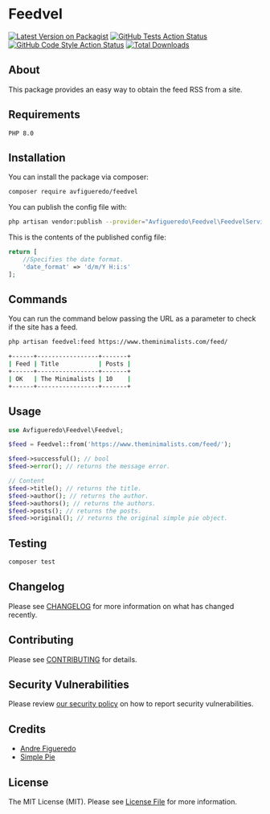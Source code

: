 # Feedvel

[![Latest Version on Packagist](https://img.shields.io/packagist/v/avfigueredo/feedvel.svg?style=flat-square)](https://packagist.org/packages/avfigueredo/feedvel)
[![GitHub Tests Action Status](https://img.shields.io/github/workflow/status/avfigueredo/feedvel/run-tests?label=tests)](https://github.com/avfigueredo/feedvel/actions?query=workflow%3Arun-tests+branch%3Amain)
[![GitHub Code Style Action Status](https://img.shields.io/github/workflow/status/avfigueredo/feedvel/Check%20&%20fix%20styling?label=code%20style)](https://github.com/avfigueredo/feedvel/actions?query=workflow%3A"Check+%26+fix+styling"+branch%3Amain)
[![Total Downloads](https://img.shields.io/packagist/dt/avfigueredo/feedvel.svg?style=flat-square)](https://packagist.org/packages/avfigueredo/feedvel)

## About 

This package provides an easy way to obtain the feed RSS from a site.

## Requirements

``
PHP 8.0
``

## Installation

You can install the package via composer:

```bash
composer require avfigueredo/feedvel
```

You can publish the config file with:
```bash
php artisan vendor:publish --provider="Avfigueredo\Feedvel\FeedvelServiceProvider" --tag="feedvel-config"
```

This is the contents of the published config file:

```php
return [
    //Specifies the date format.
    'date_format' => 'd/m/Y H:i:s'
];
```

## Commands 

You can run the command below passing the URL as a parameter to check if the site has a feed.

```bash
php artisan feedvel:feed https://www.theminimalists.com/feed/
```

```bash
+------+-----------------+-------+
| Feed | Title           | Posts |
+------+-----------------+-------+
| OK   | The Minimalists | 10    |
+------+-----------------+-------+
```



## Usage

```php
use Avfigueredo\Feedvel\Feedvel;

$feed = Feedvel::from('https://www.theminimalists.com/feed/');

$feed->successful(); // bool
$feed->error(); // returns the message error.

// Content
$feed->title(); // returns the title.
$feed->author(); // returns the author.
$feed->authors(); // returns the authors.
$feed->posts(); // returns the posts.
$feed->original(); // returns the original simple pie object.


```

## Testing

```bash
composer test
```

## Changelog

Please see [CHANGELOG](CHANGELOG.md) for more information on what has changed recently.

## Contributing

Please see [CONTRIBUTING](.github/CONTRIBUTING.md) for details.

## Security Vulnerabilities

Please review [our security policy](../../security/policy) on how to report security vulnerabilities.

## Credits

- [Andre Figueredo](https://github.com/avfigueredo)
- [Simple Pie](http://simplepie.org/wiki/)

## License

The MIT License (MIT). Please see [License File](LICENSE.md) for more information.

